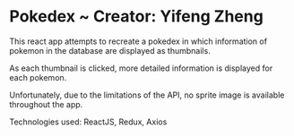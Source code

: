 # Pokedex ~ Creator: Yifeng Zheng

This react app attempts to recreate a pokedex in which information of pokemon in the database are displayed as thumbnails.

As each thumbnail is clicked, more detailed information is displayed for each pokemon.

Unfortunately, due to the limitations of the API, no sprite image is available throughout the app.

Technologies used: ReactJS, Redux, Axios

